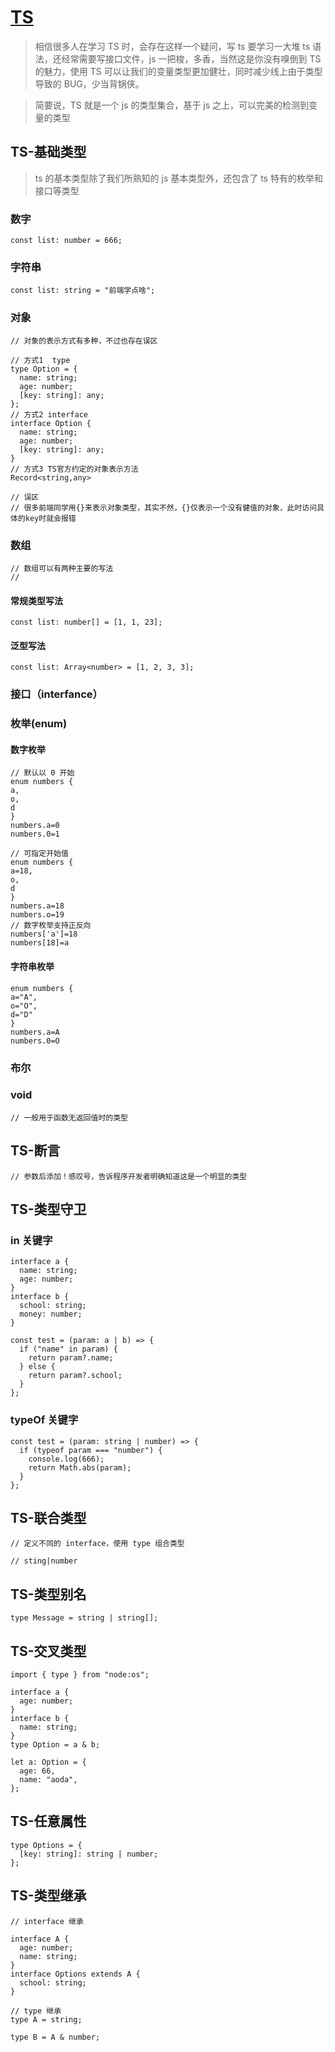 # [TS](./前端学点啥-TS疑难点总结.md)

> 相信很多人在学习 TS 时，会存在这样一个疑问，写 ts 要学习一大堆 ts 语法，还经常需要写接口文件，js 一把梭，多香，当然这是你没有嗅倒到 TS 的魅力，使用 TS 可以让我们的变量类型更加健壮，同时减少线上由于类型导致的 BUG，少当背锅侠。

> 简要说，TS 就是一个 js 的类型集合，基于 js 之上，可以完美的检测到变量的类型

## TS-基础类型

> ts 的基本类型除了我们所熟知的 js 基本类型外，还包含了 ts 特有的枚举和接口等类型

### 数字

```tsx
const list: number = 666;
```

### 字符串

```tsx
const list: string = "前端学点啥";
```

### 对象

```tsx
// 对象的表示方式有多种，不过也存在误区

// 方式1  type
type Option = {
  name: string;
  age: number;
  [key: string]: any;
};
// 方式2 interface
interface Option {
  name: string;
  age: number;
  [key: string]: any;
}
// 方式3 TS官方约定的对象表示方法
Record<string,any>

// 误区
// 很多前端同学用{}来表示对象类型，其实不然，{}仅表示一个没有健值的对象，此时访问具体的key时就会报错
```

### 数组

```tsx
// 数组可以有两种主要的写法
//
```

#### 常规类型写法

```tsx
const list: number[] = [1, 1, 23];
```

#### 泛型写法

```tsx
const list: Array<number> = [1, 2, 3, 3];
```

### 接口（interfance）

### 枚举(enum)

#### 数字枚举

```tsx
// 默认以 0 开始
enum numbers {
a,
o,
d
}
numbers.a=0
numbers.0=1

// 可指定开始值
enum numbers {
a=18,
o,
d
}
numbers.a=18
numbers.o=19
// 数字枚举支持正反向
numbers['a']=18
numbers[18]=a
```

#### 字符串枚举

```tsx
enum numbers {
a="A",
o="O",
d="D"
}
numbers.a=A
numbers.0=O
```

### 布尔

### void

```tsx
// 一般用于函数无返回值时的类型
```

## TS-断言

```tsx
// 参数后添加！感叹号，告诉程序开发者明确知道这是一个明显的类型
```

## TS-类型守卫

### in 关键字

```tsx
interface a {
  name: string;
  age: number;
}
interface b {
  school: string;
  money: number;
}

const test = (param: a | b) => {
  if ("name" in param) {
    return param?.name;
  } else {
    return param?.school;
  }
};
```

### typeOf 关键字

```tsx
const test = (param: string | number) => {
  if (typeof param === "number") {
    console.log(666);
    return Math.abs(param);
  }
};
```

## TS-联合类型

```tsx
// 定义不同的 interface，使用 type 组合类型

// sting|number
```

## TS-类型别名

```tsx
type Message = string | string[];
```

## TS-交叉类型

```tsx
import { type } from "node:os";

interface a {
  age: number;
}
interface b {
  name: string;
}
type Option = a & b;

let a: Option = {
  age: 66,
  name: "aoda",
};
```

## TS-任意属性

```tsx
type Options = {
  [key: string]: string | number;
};
```

## TS-类型继承

```tsx
// interface 继承

interface A {
  age: number;
  name: string;
}
interface Options extends A {
  school: string;
}

// type 继承
type A = string;

type B = A & number;
```
